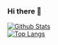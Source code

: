### Hi there 👋

[![Github Stats](https://github-readme-stats.vercel.app/api?username=carlosdan-el&show_icons=true&include_all_commits=true&count_private=true)](https://github.com/carlosdan-el/github-readme-stats)
<br/>
[![Top Langs](https://github-readme-stats.vercel.app/api/top-langs/?username=carlosdan-el)](https://github.com/carlosdan-el/github-readme-stats)

<!--
**carlosdan-el/carlosdan-el** is a ✨ _special_ ✨ repository because its `README.md` (this file) appears on your GitHub profile.

Here are some ideas to get you started:

- 🔭 I’m currently working on ...
- 🌱 I’m currently learning ...
- 👯 I’m looking to collaborate on ...
- 🤔 I’m looking for help with ...
- 💬 Ask me about ...
- 📫 How to reach me: ...
- 😄 Pronouns: ...
- ⚡ Fun fact: ...
-->
